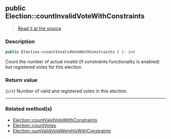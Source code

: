 ## public Election::countInvalidVoteWithConstraints

> [Read it at the source](https://github.com/julien-boudry/Condorcet/blob/master/src/ElectionProcess/VotesProcess.php#L56)

### Description    

```php
public Election->countInvalidVoteWithConstraints ( ): int
```

Count the number of actual invalid (if constraints functionality is enabled) but registered votes for this election.
    

### Return value   

*(`int`)* Number of valid and registered votes in this election.


---------------------------------------

### Related method(s)      

* [Election::countValidVoteWithConstraints](/Docs/ApiReferences/Election%20Class/public%20Election--countValidVoteWithConstraints.md)    
* [Election::countVotes](/Docs/ApiReferences/Election%20Class/public%20Election--countVotes.md)    
* [Election::sumValidVoteWeightsWithConstraints](/Docs/ApiReferences/Election%20Class/public%20Election--sumValidVoteWeightsWithConstraints.md)    
